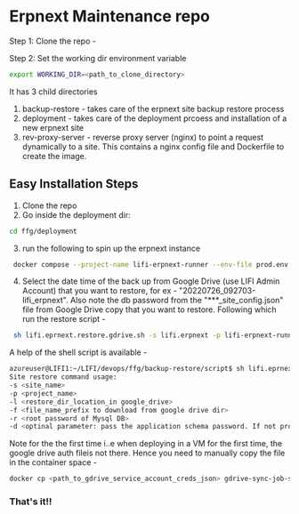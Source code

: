# Erpnext Maintenance repo



Step 1: Clone the repo - 

Step 2: Set the working dir environment variable 

```bash
export WORKING_DIR=<path_to_clone_directory>
```

It has 3 child directories 

1. backup-restore - takes care of the erpnext site backup restore process
2. deployment - takes care of the deployment prcoess and installation of a new erpnext site
3. rev-proxy-server - reverse proxy server (nginx) to point a request dynamically to a site. This contains a nginx config file and Dockerfile to create the image.

## Easy Installation Steps

1. Clone the repo
2. Go inside the deployment dir:
  ``` bash 
 cd ffg/deployment 
```

3. run the following to spin up the erpnext instance

```bash
 docker compose --project-name lifi-erpnext-runner --env-file prod.env up -d
```
4. Select the date time of the back up from Google Drive (use LIFI Admin Account) that you want to restore, for ex - "20220726_092703-lifi_erpnext". Also note the db password from the "***_site_config.json" file from Google Drive copy that you want to restore. Following which run the restore script -

```bash
 sh lifi.eprnext.restore.gdrive.sh -s lifi.erpnext -p lifi-erpnext-runner -l lifi.erpnext.backup -f 20220726_092703-lifi_erpnext -r <mysql_root_password_selected_during_initial_app_setup>-d <password_of_app_schema_that_you_want_to_restore_found_in_the_backed_up_site_config_json>
```
A help of the shell script is available - 
```bash
azureuser@LIFI1:~/LIFI/devops/ffg/backup-restore/script$ sh lifi.eprnext.restore.gdrive.sh -h
Site restore command usage:
-s <site_name>
-p <project_name>
-l <restore_dir_location_in google_drive>
-f <file_name_prefix to download from google drive dir>
-r <root password of Mysql DB>
-d <optinal parameter: pass the application schema password. If not provided a random password will be generated.>

```
Note for the the first time i..e when deploying in a VM for the first time, the google drive auth fileis not there. Hence you need to manually copy the file in the container space -
```bash
docker cp <path_to_gdrive_service_account_creds_json> gdrive-sync-job-sync-site-1:app/
```
### That's it!!

